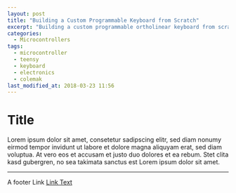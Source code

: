 ```yaml
---
layout: post
title: "Building a Custom Programmable Keyboard from Scratch"
excerpt: "Building a custom programmable ortholinear keyboard from scratch with the qmk_firmware"
categories:
  - Microcontrollers
tags:
  - microcontroller
  - teensy
  - keyboard
  - electronics
  - colemak
last_modified_at: 2018-03-23 11:56
---
```


# Title

Lorem ipsum dolor sit amet, consetetur sadipscing elitr, sed diam nonumy eirmod
tempor invidunt ut labore et dolore magna aliquyam erat, sed diam voluptua. At
vero eos et accusam et justo duo dolores et ea rebum. Stet clita kasd gubergren,
no sea takimata sanctus est Lorem ipsum dolor sit amet.

-----
A footer Link <a href="https://github.com/binaryplease">Link Text</a>
